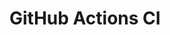 # GitHub Actions CI
































































































































































































































































































































































































































































































































































































































































































































































































































































































































































































































































































































































































































































































































































































































































































































































































































































































































































































































































































































































































































































































































































































































































































































































































































































































































































































































































































































































































































































































































































































































































